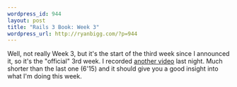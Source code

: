 ```yaml
--- 
wordpress_id: 944
layout: post
title: "Rails 3 Book: Week 3"
wordpress_url: http://ryanbigg.com/?p=944
---
```

Well, not really Week 3, but it's the start of the third week since I announced it, so it's the "official" 3rd week. I recorded <a href='http://vimeo.com/11458373'>another video</a> last night. Much shorter than the last one (6'15) and it should give you a good insight into what I'm doing this week.
